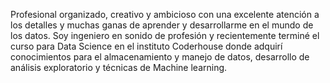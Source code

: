 Profesional organizado, creativo y ambicioso con una excelente atención a los detalles y muchas ganas de aprender y desarrollarme 
en el mundo de los datos. Soy ingeniero en sonido de profesión y recientemente terminé el curso para Data Science en el instituto Coderhouse
donde adquirí conocimientos para el almacenamiento y manejo de datos, desarrollo de análisis exploratorio y técnicas de Machine learning.
